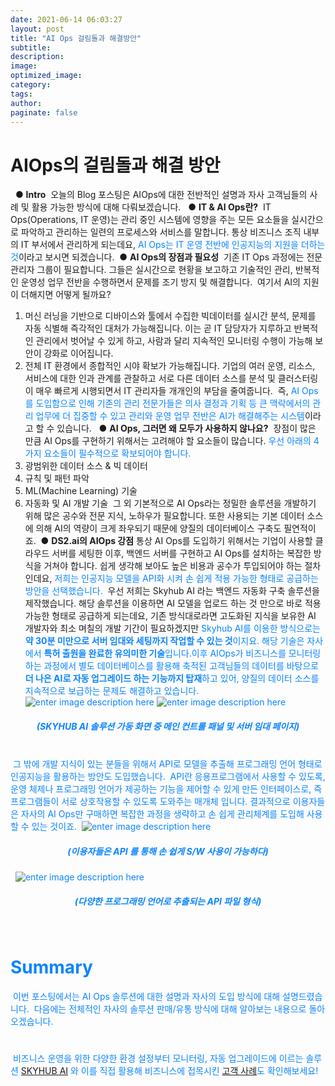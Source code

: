 ```yaml
---
date: 2021-06-14 06:03:27
layout: post
title: "AI Ops 걸림돌과 해결방안"
subtitle:
description:
image:
optimized_image:
category:
tags:
author:
paginate: false
---
```

# AIOps의 걸림돌과 해결 방안
​
​
● **Intro**
​
오늘의 Blog 포스팅은 AIOps에 대한 전반적인 설명과 자사 고객님들의 사례 및  활용 가능한 방식에 대해 다뤄보겠습니다.
​
​
● **IT & AI Ops란?**
​
IT Ops(Operations, IT 운영)는 관리 중인 시스템에 영향을 주는 모든 요소들을 실시간으로 파악하고 관리하는 일련의 프로세스와 서비스를 말합니다. 통상 비즈니스 조직 내부의 IT 부서에서 관리하게 되는데요,  <font color='#0A84FF'>AI Ops는 IT 운영 전반에 인공지능의 지원을 더하는 것</font>이라고 보시면 되겠습니다.
​
● **AI Ops의 장점과 필요성**
​
기존 IT Ops 과정에는 전문 관리자 그룹이 필요합니다. 그들은 실시간으로 현황을 보고하고 기술적인 관리, 반복적인 운영성 업무 전반을 수행하면서 문제를 조기 방지 및 해결합니다.
​
여기서 AI의 지원이 더해지면 어떻게 될까요?
​
1.  머신 러닝을 기반으로 디바이스와 툴에서 수집한 빅데이터를 실시간 분석, 문제를 자동 식별해 즉각적인 대처가 가능해집니다. 이는 곧 IT 담당자가 지루하고 반복적인 관리에서 벗어날 수 있게 하고, 사람과 달리 지속적인 모니터링 수행이 가능해 보안이 강화로 이어집니다.
​
2.  전체 IT 환경에서 종합적인 시야 확보가 가능해집니다. 기업의 여러 운영, 리소스, 서비스에 대한 인과 관계를 관찰하고 서로 다른 데이터 소스를 분석 및 클러스터링이 매우 빠르게 시행되면서 IT 관리자들 개개인의 부담을 줄여줍니다.
​
즉,  <font color='#0A84FF'>AI Ops를 도입함으로 인해 기존의 관리 전문가들은 의사 결정과 기획 등 큰 맥락에서의 관리 업무에 더 집중할 수 있고 관리와 운영 업무 전반은 AI가 해결해주는 시스템</font>이라고 할 수 있습니다.
​
​
● **AI Ops, 그러면 왜 모두가 사용하지 않나요?**
​
장점이 많은 만큼 AI Ops를 구현하기 위해서는 고려해야 할 요소들이 많습니다.  <font color='#0A84FF'>우선 아래의 4가지 요소들이 필수적으로 확보되어야 합니다.</font>
​
1.  광범위한 데이터 소스 & 빅 데이터
2.  규칙 및 패턴 파악
3.  ML(Machine Learning) 기술
4.  자동화 및 AI 개발 기술
​
그 외 기본적으로 AI Ops라는 정밀한 솔루션을 개발하기 위해 많은 공수와 전문 지식, 노하우가 필요합니다. 또한 사용되는 기본 데이터 소스에 의해 AI의 역량이 크게 좌우되기 때문에 양질의 데이터베이스 구축도 필연적이죠.
​
● **DS2.ai의 AIOps 강점**
​
통상 AI Ops를 도입하기 위해서는 기업이 사용할 클라우드 서버를 세팅한 이후, 백엔드 서버를 구현하고 AI Ops를 설치하는 복잡한 방식을 거쳐야 합니다. 쉽게 생각해 보아도 높은 비용과 공수가 투입되어야 하는 절차인데요,  <font color='#0A84FF'>저희는 인공지능 모델을 API화 시켜 손 쉽게 적용 가능한 형태로 공급하는 방안을 선택했습니다.</font>
​
우선 저희는 Skyhub AI 라는 백엔드 자동화 구축 솔루션을 제작했습니다. 해당 솔루션을 이용하면 AI 모델을 업로드 하는 것 만으로 바로 적용 가능한 형태로 공급하게 되는데요, 기존 방식대로라면 고도화된 지식을 보유한 AI 개발자와 최소 며칠의 개발 기간이 필요하겠지만  <font color='#0A84FF'>Skyhub AI를 이용한 방식으로는 **약 30분 미만으로 서버 임대와 세팅까지 작업할 수 있는 것**이지요. 해당 기술은 자사에서 **특허 출원을 완료한 유의미한 기술**입니다.
​
이후 AIOps가 비즈니스를 모니터링하는 과정에서 별도 데이터베이스를 활용해  <font color='#0A84FF'>축적된 고객님들의 데이터를 바탕으로 **더 나은 AI로 자동 업그레이드 하는 기능까지 탑재**하고 있어, 양질의 데이터 소스를 지속적으로 보급하는 문제도 해결하고 있습니다.
​
![enter image description here](https://ifh.cc/g/SQF8lt.jpg)
![enter image description here](https://ifh.cc/g/T9tWXz.jpg)
##### <center>(SKYHUB AI 솔루션 가동 화면  중 메인 컨트롤 패널 및 서버 임대 페이지)</center>
​
<br>
​
그 밖에 개발 지식이 있는 분들을 위해서 API로 모델을 추출해 프로그래밍 언어 형태로 인공지능을 활용하는 방안도 도입했습니다. 
​
API란 응용프로그램에서 사용할 수 있도록, 운영 체제나 프로그래밍 언어가 제공하는 기능을 제어할 수 있게 만든 인터페이스로, 즉 프로그램들이 서로 상호작용할 수 있도록 도와주는 매개체 입니다. 
​
 <font color='#0A84FF'>결과적으로 이용자들은 자사의 AI Ops만 구매하면 복잡한 과정을 생략하고 손 쉽게 관리체계를 도입해 사용할 수 있는 것</font>이죠.
​
![enter image description here](https://ifh.cc/g/O5pEy3.jpg)
##### <center>(이용자들은 API 를 통해 손 쉽게 S/W 사용이 가능하다)</center>
​
​
![enter image description here](https://ifh.cc/g/d8zz1f.png)
##### <center>(다양한 프로그래밍 언어로 추출되는 API 파일 형식)</center>
​
# Summary
​
이번 포스팅에서는 AI Ops 솔루션에 대한 설명과 자사의 도입 방식에 대해 설명드렸습니다. 
​
다음에는 전체적인 자사의 솔루션 판매/유통 방식에 대해 알아보는 내용으로 돌아오겠습니다.
#
​
비즈니스 운영을 위한 다양한 환경 설정부터 모니터링, 자동 업그레이드에 이르는 솔루션  [SKYHUB AI](https://ds2.ai/studio/skyhubai.html) 와 이를 직접 활용해 비즈니스에 접목시킨 [고객 사례](https://ko.ds2.ai/resources/successstory/successstory.html)도 확인해보세요!
